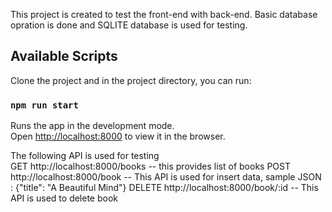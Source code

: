 This project is created to test the front-end with back-end. Basic database opration is done and SQLITE database is used for testing.

## Available Scripts

Clone the project and in the project directory, you can run:

### `npm run start`

Runs the app in the development mode.<br />
Open [http://localhost:8000](http://localhost:8000) to view it in the browser.

The following API is used for testing<br />
GET http://localhost:8000/books
-- this provides list of books
POST http://localhost:8000/book
-- This API is used for insert data, sample JSON : {"title": "A Beautiful Mind"}
DELETE http://localhost:8000/book/:id
-- This API is used to delete book